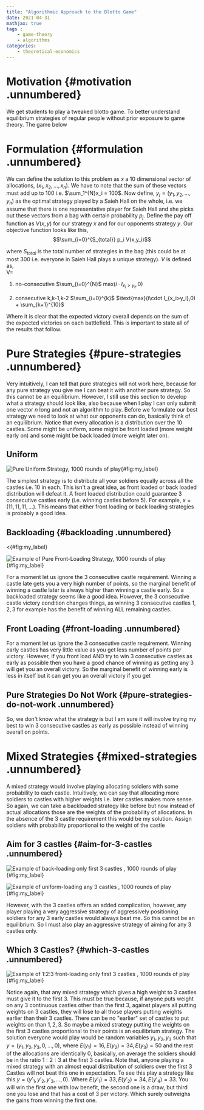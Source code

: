```yaml
---
title: "Algorithmic Approach to the Blotto Game"
date: 2021-04-31
mathjax: true
tags :
    - game-theory
    - algorithms
categories:
    - theoretical-economics
---
```


# Motivation {#motivation .unnumbered}

We get students to play a tweaked blotto game. To better understand
equilibrium strategies of regular people without prior exposure to game
theory. The game below

# Formulation {#formulation .unnumbered}

We can define the solution to this problem as $x$ a $10$ dimensional
vector of allocations, $(x_1,x_2,\dots , x_n)$. We have to note that the
sum of these vectors must add up to $100$ i.e. $\sum_1^{N}x_i = 100$.
Now define, $y_j = (y_1,y_2,\dots, y_n)$ as the optimal strategy played
by a Saieh Hall on the whole, i.e. we assume that there is one
representative player for Saieh Hall and she picks out these vectors
from a bag with certain probability $p_j$. Define the pay off function
as $V(x,y)$ for our strategy $x$ and for our opponents strategy $y$. Our
objective function looks like this,
$$\sum_{i=0}^{S_{total}} p_i V(x,y_i)$$

where $S_{total}$ is the total number of strategies in the bag (this
could be at most $300$ i.e. everyone in Saieh Hall plays a unique
strategy). $V$ is defined as,\
V=

1.  no-consecutive $\sum_{i=0}^{N}$ max$(i\cdot I_{x_i>y_i},0)$

2.  consecutive k,k-1,k-2 $\sum_{i=0}^{k}$
    $\text{max}(i\cdot I_{x_i>y_i},0) + \sum_{k+1}^{10}$

Where it is clear that the expected victory overall depends on the sum
of the expected victories on each battlefield. This is important to
state all of the results that follow.

# Pure Strategies {#pure-strategies .unnumbered}

Very intuitively, I can tell that pure strategies will not work here,
because for any pure strategy you give me I can beat it with another
pure strategy. So this cannot be an equilibrium. However, I still use
this section to develop what a strategy should look like, also because
when I play I can only submit one vector $n$ long and not an algorithm
to play. Before we formulate our best strategy we need to look at what
our opponents can do, basically think of an equilibrium. Notice that
every allocation is a distribution over the $10$ castles. Some might be
uniform, some might be front loaded (more weight early on) and some
might be back loaded (more weight later on).

## Uniform

![Pure Uniform Strategy, 1000 rounds of
play](gallery/blotto-game/uniform.png){#fig:my_label}

The simplest strategy is to distribute all your soldiers equally
across all the castles i.e. $10$ in each. This isn't a great idea, as
front loaded or back loaded distribution will defeat it. A front loaded
distribution could guarantee $3$ consecutive castles early (i.e. winning
castles before $5$). For example, $x=(11,11,11,\dots)$. This means that
either front loading or back loading strategies is probably a good idea.

## Backloading {#backloading .unnumbered}

<{#fig:my_label}

![Example of Pure Front-Loading Strategy, 1000 rounds of
play](left_skew.png){#fig:my_label}

For a moment let us ignore the $3$ consecutive castle requirement.
Winning a castle late gets you a very high number of points, so the
marginal benefit of winning a castle later is always higher than winning
a castle early. So a backloaded strategy seems like a good idea.
However, the $3$ consecutive castle victory condition changes things, as
winning $3$ consecutive castles $1,2,3$ for example has the benefit of
winning ALL remaining castles.

## Front Loading {#front-loading .unnumbered}

For a moment let us ignore the $3$ consecutive castle requirement.
Winning early castles has very little value as you get less number of
points per victory. However, if you front load AND try to win $3$
consecutive castles as early as possible then you have a good chance of
winning as getting any $3$ will get you an overall victory. So the
marginal benefit of winning early is less in itself but it can get you
an overall victory if you get

## Pure Strategies Do Not Work {#pure-strategies-do-not-work .unnumbered}

So, we don't know what the strategy is but I am sure it will involve
trying my best to win $3$ consecutive castles as early as possible
instead of winning overall on points.

# Mixed Strategies {#mixed-strategies .unnumbered}

A mixed strategy would involve playing allocating soldiers with some
probability to each castle. Intuitively, we can say that allocating more
soldiers to castles with higher weights i.e. later castles makes more
sense. So again, we can take a backloaded strategy like before but now
instead of actual allocations those are the weights of the probability
of allocations. In the absence of the $3$ castle requirement this would
be my solution. Assign soldiers with probability proportional to the
weight of the castle

## Aim for 3 castles {#aim-for-3-castles .unnumbered}

![Example of back-loading only first 3 castles , 1000 rounds of
play](triplet_strategy_1.png){#fig:my_label}

![Example of uniform-loading any 3 castles , 1000 rounds of
play](triplet_2.png){#fig:my_label}

However, with the $3$ castles offers an added complication, however, any
player playing a very aggressive strategy of aggressively positioning
soldiers for any $3$ early castles would always beat me. So this cannot
be an equilibrium. So I must also play an aggressive strategy of aiming
for any $3$ castles only.

## Which 3 Castles? {#which-3-castles .unnumbered}

![Example of 1:2:3 front-loading only first 3 castles , 1000 rounds of
play](final_triplet.png){#fig:my_label}

Notice again, that any mixed strategy which gives a high weight to $3$
castles must give it to the first $3$. This must be true because, if
anyone puts weight on any $3$ continuous castles other than the first
$3$, against players all putting weights on $3$ castles, they will lose
to all those players putting weights earlier than their $3$ castles.
There can be no \"earlier\" set of castles to put weights on than
$1,2,3$. So maybe a mixed strategy putting the weights on the first $3$
castles proportional to their points is an equilibrium strategy. The
solution everyone would play would be random variables $y_1,y_2,y_3$
such that $y = (y_1,y_2,y_3,0,\dots,0)$, where
$E(y_1) = 16,E(y_2) = 34, E(y_3) = 50$ and the rest of the allocations
are identically $0$, basically, on average the soldiers should be in the
ratio $1:2:3$ at the first $3$ castles. Note that, anyone playing a
mixed strategy with an almost equal distribution of soldiers over the
first $3$ Castles will not beat this one in expectation. To see this
play a strategy like this $y = (y'_1,y'_2,y'_3,\dots,0)$. Where
$E(y'_1)=33,E(y'_2)=34,E(y'_4)=33$. You will win the first one with low
benefit, the second one is a draw, but third one you lose and that has a
cost of $3$ per victory. Which surely outweighs the gains from winning
the first one.